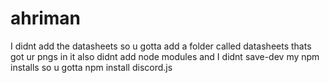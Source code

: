 # ahriman
I didnt add the datasheets so u gotta add a folder called datasheets thats got ur pngs in it
also didnt add node modules and I didnt save-dev my npm installs so u gotta npm install discord.js
